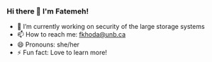 ### Hi there 👋 I'm Fatemeh! 

<!--
**khodaparast/khodaparast** is a ✨ _special_ ✨ repository because its `README.md` (this file) appears on your GitHub profile.

Here are some ideas to get you started:
-->
- 🔭 I’m currently working on security of the large storage systems
- 📫 How to reach me: fkhoda@unb.ca
- 😄 Pronouns: she/her
- ⚡ Fun fact: Love to learn more!

